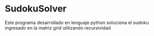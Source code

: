 # SudokuSolver
Este programa desarrollado en lenguaje python soluciona el sudoku ingresado en la matriz grid utilizando recursividad
